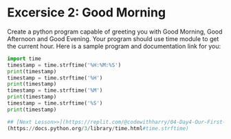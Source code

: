 # Excersice 2: Good Morning
Create a python program capable of greeting you with Good Morning, Good Afternoon and Good Evening. Your program should use time module to get the current hour. Here is a sample program and documentation link for you:
```python
import time
timestamp = time.strftime('%H:%M:%S')
print(timestamp)
timestamp = time.strftime('%H')
print(timestamp)
timestamp = time.strftime('%M')
print(timestamp)
timestamp = time.strftime('%S')
print(timestamp)

## [Next Lesson>>](https://replit.com/@codewithharry/04-Day4-Our-First-Program)
(https://docs.python.org/3/library/time.html#time.strftime)
```
